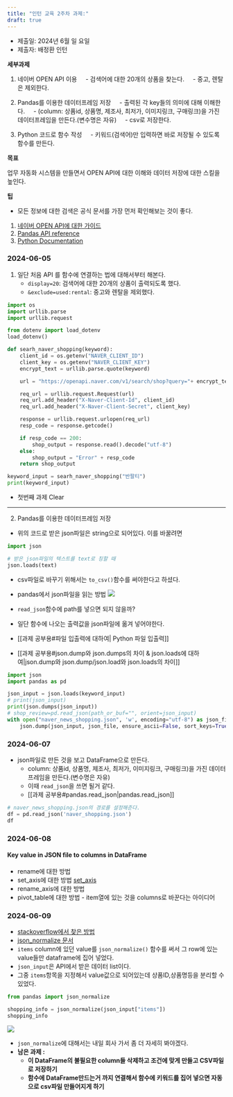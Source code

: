 ```yaml
---
title: "인턴 교육 2주차 과제:"
draft: true
---
```


-  제출일: 2024년 6월 일 요일
-  제출자: 배정환 인턴

**세부과제**
1. 네이버 OPEN API 이용
    - 검색어에 대한 20개의 상품을 찾는다.
    - 중고, 렌탈은 제외한다.

2. Pandas를 이용한 데이터프레임 저장
    - 출력된 각 key들의 의미에 대해 이해한다.
    - (column: 상품id, 상품명, 제조사, 최저가, 이미지링크, 구매링크)을 가진 데이터프레임을 만든다.(변수명은 자유)
    - csv로 저장한다.
3. Python 코드로 함수 작성
    - 키워드(검색어)만 입력하면 바로 저장될 수 있도록 함수를 만든다.

**목표**

업무 자동화 시스템을 만들면서 OPEN API에 대한 이해와 데이터 저장에 대한 스킬을 높인다.

**팁**
- 모든 정보에 대한 검색은 공식 문서를 가장 먼저 확인해보는 것이 좋다.
1. [네이버 OPEN API에 대한 가이드](https://developers.naver.com/docs/common/openapiguide/)
2. [Pandas API reference](https://pandas.pydata.org/docs/reference/index.html)
3. [Python Documentation](https://docs.python.org/ko/3/)

### 2024-06-05

1. 일단 처음 API 를 함수에 연결하는 법에 대해서부터 해본다.
	- `display=20`: 검색어에 대한 20개의 상품이 출력되도록  했다.
	-  `&exclude=used:rental`: 중고와 렌탈을 제외했다.
```python
import os
import urllib.parse
import urllib.request

from dotenv import load_dotenv
load_dotenv()

def searh_naver_shopping(keyword):
    client_id = os.getenv("NAVER_CLIENT_ID")
    client_key = os.getenv("NAVER_CLIENT_KEY")
    encrypt_text = urllib.parse.quote(keyword)

    url = "https://openapi.naver.com/v1/search/shop?query="+ encrypt_text +"&display=20&exclude=used:rental"

    req_url = urllib.request.Request(url)
    req_url.add_header("X-Naver-Client-Id", client_id)
    req_url.add_header("X-Naver-Client-Secret", client_key)

    response = urllib.request.urlopen(req_url)
    resp_code = response.getcode()

    if resp_code == 200:
        shop_output = response.read().decode("utf-8")
    else:
        shop_output = "Error" + resp_code
    return shop_output

keyword_input = searh_naver_shopping("반팔티")
print(keyword_input)
```

- 첫번째 과제 Clear
---
2. Pandas를 이용한 데이터프레임 저장
- 위의 코드로 받은 json파일은 string으로 되어있다. 이를 바꿀려면
```python
import json

# 받은 json파일의 텍스트를 text로 칭할 때
json.loads(text)
```
- csv파일로 바꾸기 위해서는 `to_csv()`함수를 써야한다고 하셨다.
- pandas에서 json파일을 읽는 방법
![](https://imgur.com/hWNGkQa.png)

- `read_json`함수에 path를 넣으면 되지 않을까?
- 일단 함수에 나오는 출력값을 json파일에 옮겨 넣어야한다.
- [[과제 공부용#파일 입출력에 대하여| Python 파일 입출력]] 
- [[과제 공부용#json.dump와 json.dumps의 차이 & json.loads에 대하여|json.dump와 json.dump/json.load와 json.loads의 차이]] 
```python
import json
import pandas as pd

json_input = json.loads(keyword_input)
# print(json_input)
print(json.dumps(json_input))
# shop_review=pd.read_json(path_or_buf="", orient=json_input)
with open("naver_news_shopping.json", 'w', encoding="utf-8") as json_file:
    json.dump(json_input, json_file, ensure_ascii=False, sort_keys=True, indent="\t")
```

### 2024-06-07
- json파일로 만든 것을 보고 DataFrame으로 만든다.
	- column: 상품id, 상품명, 제조사, 최저가, 이미지링크, 구매링크)을 가진 데이터프레임을 만든다.(변수명은 자유)
	- 이때 `read_json`을 쓰면 될거 같다.
	- [[과제 공부용#pandas.read_json|pandas.read_json]]
```python
# naver_news_shopping.json의 경로를 설정해준다.
df = pd.read_json('naver_shopping.json')
df
```

### 2024-06-08
#### Key value in JSON file to columns in DataFrame
- rename에 대한 방법
- set_axis에 대한 방법 [set_axis](https://pandas.pydata.org/docs/reference/api/pandas.DataFrame.set_axis.html)
- rename_axis에 대한 방법
- pivot_table에 대한 방법 - item열에 있는 것을 columns로 바꾼다는 아이디어

### 2024-06-09
- [stackoverflow에서 찾은 방법](https://stackoverflow.com/questions/44802160/convert-json-api-response-to-pandas-dataframe)
- [json_normalize 문서](https://pandas.pydata.org/docs/reference/api/pandas.json_normalize.html#pandas-json-normalize)
- `items` column에 있던 value를 `json_normalize()` 함수를 써서 그 row에 있는 value들만 dataframe에 집어 넣었다.
- `json_input`은 API에서 받은 데이터 list이다. 
- 그중 `items`항목을 지정해서 value값으로 되어있는데 상품ID,상품명등을 분리할 수 있었다.
```python
from pandas import json_normalize

shopping_info = json_normalize(json_input["items"])
shopping_info
```
![](https://imgur.com/KrbSJVR.jpg)

- `json_normalize`에 대해서는 내일 회사 가서 좀 더 자세히 봐야겠다.
-  **남은 과제 :**
	- **이 DataFrame의 불필요한 column들 삭제하고 조건에 맞게 만들고 CSV파일로 저장하기**
	- **함수에 DataFrame만드는거 까지 연결해서 함수에 키워드를 집어 넣으면 자동으로 csv파일 만들어지게 하기**